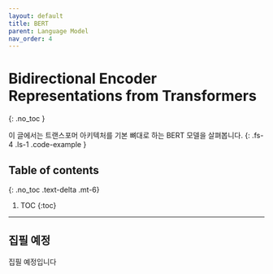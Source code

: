 ```yaml
---
layout: default
title: BERT
parent: Language Model
nav_order: 4
---
```


# Bidirectional Encoder Representations from Transformers
{: .no_toc }

이 글에서는 트랜스포머 아키텍처를 기본 뼈대로 하는 BERT 모델을 살펴봅니다.
{: .fs-4 .ls-1 .code-example }

## Table of contents
{: .no_toc .text-delta .mt-6}

1. TOC
{:toc}

---

## 집필 예정

집필 예정입니다
